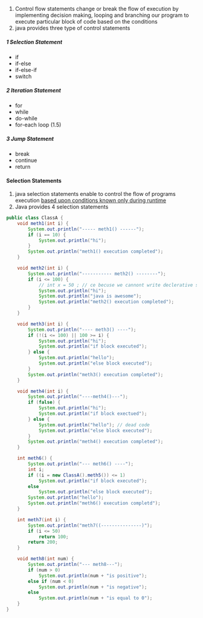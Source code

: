 

1. Control flow statements change or break the flow of execution by implementing decision making, looping and branching our program to execute particular block of code based on the conditions
2. java provides three type of control statements 

##### 1 Selection Statement 
- if
- if-else 
- if-else-if
- switch 
##### 2 Iteration Statement 
- for 
- while 
- do-while
- for-each loop (1.5)
##### 3 Jump Statement 
- break 
- continue 
- return 

#### Selection Statements 
1. java selection statements enable to control the flow of programs execution <u> based upon conditions known only during runtime </u>
2. Java provides 4 selection statements 

```java 
public class ClassA {
    void meth1(int i) {
        System.out.println("----- meth1() ------");
        if (i == 10) {
            System.out.println("hi");
        }
        System.out.println("meth1() execution completed");
    }

    void meth2(int i) {
        System.out.println("----------- meth2() --------");
        if (i <= 100) {
            // int x = 50 ; // ce becuse we cannont write declerative statement in this line
            System.out.println("hi");
            System.out.println("java is awesome");
            System.out.println("meth2() execution completed");
        }
    }

    void meth3(int i) {
        System.out.println("---- meth3() ----");
        if (!(i <= 100) || 100 >= i) {
            System.out.println("hi");
            System.out.println("if block executed");
        } else {
            System.out.println("hello");
            System.out.println("else block executed");
        }
        System.out.println("meth3() execution completed");
    }

    void meth4(int i) {
        System.out.println("----meth4()---");
        if (false) {
            System.out.println("hi");
            System.out.println("if block exectued");
        } else {
            System.out.println("hello"); // dead code
            System.out.println("else block executed");
        }
        System.out.println("meth4() execution completed");
    }

    int meth6() {
        System.out.println("--- meth6() ----");
        int i;
        if ((i = new ClassA().meth5()) <= 1)
            System.out.println("if block executed");
        else
            System.out.println("else block executed");
        System.out.println("hello");
        System.out.println("meth6() execution completd");
    }

    int meth7(int i) {
        System.out.println("meth7((---------------)");
        if (i <= 50)
            return 100;
        return 200;
    }

    void meth8(int num) {
        System.out.println("--- meth8---");
        if (num > 0)
            System.out.println(num + "is positive");
        else if (num < 0)
            System.out.println(num + "is negative");
        else
            System.out.println(num + "is equal to 0");
    }
}
```
